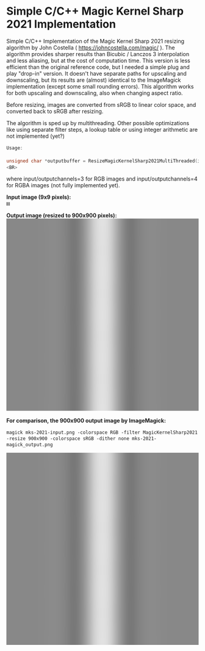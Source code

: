 # Simple C/C++ Magic Kernel Sharp 2021 Implementation
Simple C/C++ Implementation of the Magic Kernel Sharp 2021 resizing algorithm by John Costella ( https://johncostella.com/magic/ ). The algorithm provides sharper results than Bicubic / Lanczos 3 interpolation and less aliasing, but at the cost of computation time. This version is less efficient than the original reference code, but I needed a simple plug and play "drop-in" version. It doesn't have separate paths for upscaling and downscaling, but its results are (almost) identical to the ImageMagick implementation (except some small rounding errors). This algorithm works for both upscaling and downscaling, also when changing aspect ratio.

Before resizing, images are converted from sRGB to linear color space, and converted back to sRGB after resizing.

The algorithm is sped up by multithreading. Other possible optimizations like using separate filter steps, a lookup table or using integer arithmetic are not implemented (yet?)

```C++
Usage:

unsigned char *outputbuffer = ResizeMagicKernelSharp2021MultiThreaded(inputbuffer, inputwidth, inputheight, inputchannels, outputwidth, outputheight, outputchannels, nrofthreads);
<BR>
```

where input/outputchannels=3 for RGB images and input/outputchannels=4 for RGBA images (not fully implemented yet).

**Input image (9x9 pixels):**<BR>
![Input](https://github.com/Viddeleer/Image-Processing/blob/main/MagicKernelSharp2021/images/mks-2021-input.png)

**Output image (resized to 900x900 pixels):**<BR>
![Output](https://github.com/Viddeleer/Image-Processing/blob/main/MagicKernelSharp2021/images/mks-2021-output.PNG)

**For comparison, the 900x900 output image by ImageMagick:**<BR>
```
magick mks-2021-input.png -colorspace RGB -filter MagicKernelSharp2021 -resize 900x900 -colorspace sRGB -dither none mks-2021-magick_output.png
```

![Output](https://github.com/Viddeleer/Image-Processing/blob/main/MagicKernelSharp2021/images/mks-2021-magick_output.png)
